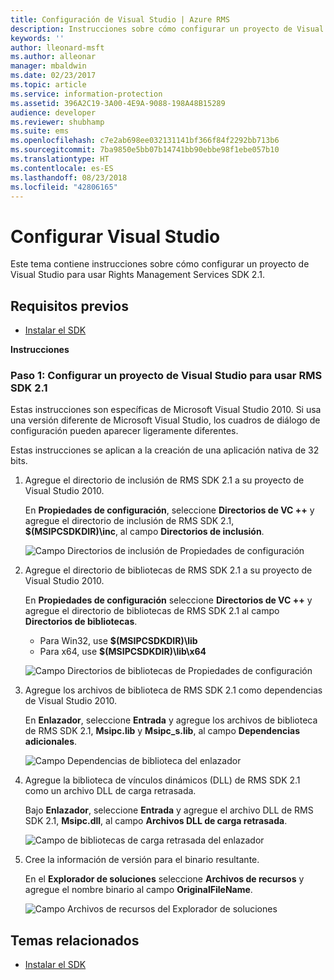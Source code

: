 ```yaml
---
title: Configuración de Visual Studio | Azure RMS
description: Instrucciones sobre cómo configurar un proyecto de Visual Studio para usar RMS SDK 2.1.
keywords: ''
author: lleonard-msft
ms.author: alleonar
manager: mbaldwin
ms.date: 02/23/2017
ms.topic: article
ms.service: information-protection
ms.assetid: 396A2C19-3A00-4E9A-9088-198A48B15289
audience: developer
ms.reviewer: shubhamp
ms.suite: ems
ms.openlocfilehash: c7e2ab698ee032131141bf366f84f2292bb713b6
ms.sourcegitcommit: 7ba9850e5bb07b14741bb90ebbe98f1ebe057b10
ms.translationtype: HT
ms.contentlocale: es-ES
ms.lasthandoff: 08/23/2018
ms.locfileid: "42806165"
---
```

# <a name="configure-visual-studio"></a>Configurar Visual Studio

Este tema contiene instrucciones sobre cómo configurar un proyecto de Visual Studio para usar Rights Management Services SDK 2.1.

## <a name="prerequisites"></a>Requisitos previos

-   [Instalar el SDK](install-the-rms-sdk.md)

**Instrucciones**

### <a name="step-1-configure-a-visual-studio-project-to-use-rms-sdk-21"></a>Paso 1: Configurar un proyecto de Visual Studio para usar RMS SDK 2.1

Estas instrucciones son específicas de Microsoft Visual Studio 2010. Si usa una versión diferente de Microsoft Visual Studio, los cuadros de diálogo de configuración pueden aparecer ligeramente diferentes.

Estas instrucciones se aplican a la creación de una aplicación nativa de 32 bits.

1.  Agregue el directorio de inclusión de RMS SDK 2.1 a su proyecto de Visual Studio 2010.

    En **Propiedades de configuración**, seleccione **Directorios de VC ++** y agregue el directorio de inclusión de RMS SDK 2.1, **$(MSIPCSDKDIR)\\inc**, al campo **Directorios de inclusión**.

    ![Campo Directorios de inclusión de Propiedades de configuración](../media/include_directories.png)

2.  Agregue el directorio de bibliotecas de RMS SDK 2.1 a su proyecto de Visual Studio 2010.

    En **Propiedades de configuración** seleccione **Directorios de VC ++** y agregue el directorio de bibliotecas de RMS SDK 2.1 al campo **Directorios de bibliotecas**.

    -   Para Win32, use **$(MSIPCSDKDIR)\\lib**
    -   Para x64, use **$(MSIPCSDKDIR)\\lib\\x64**

    ![Campo Directorios de bibliotecas de Propiedades de configuración](../media/library_directories.png)

3.  Agregue los archivos de biblioteca de RMS SDK 2.1 como dependencias de Visual Studio 2010.

    En **Enlazador**, seleccione **Entrada** y agregue los archivos de biblioteca de RMS SDK 2.1, **Msipc.lib** y **Msipc\_s.lib**, al campo **Dependencias adicionales**.

    ![Campo Dependencias de biblioteca del enlazador](../media/additional_dependencies.png)

4.  Agregue la biblioteca de vínculos dinámicos (DLL) de RMS SDK 2.1 como un archivo DLL de carga retrasada.

    Bajo **Enlazador**, seleccione **Entrada** y agregue el archivo DLL de RMS SDK 2.1, **Msipc.dll**, al campo **Archivos DLL de carga retrasada**.

    ![Campo de bibliotecas de carga retrasada del enlazador](../media/delay_loaded.png)

5.  Cree la información de versión para el binario resultante.

    En el **Explorador de soluciones** seleccione **Archivos de recursos** y agregue el nombre binario al campo **OriginalFileName**.

    ![Campo Archivos de recursos del Explorador de soluciones](../media/original_file_name.png)

## <a name="related-topics"></a>Temas relacionados

* [Instalar el SDK](install-the-rms-sdk.md)
